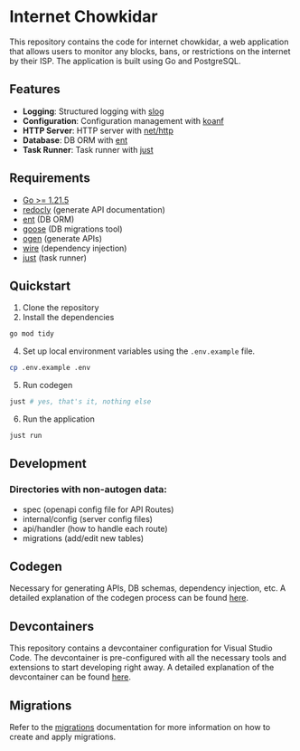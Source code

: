 # Internet Chowkidar
This repository contains the code for internet chowkidar, a web application that allows users to monitor any blocks, bans, or restrictions on the internet by their ISP. The application is built using Go and PostgreSQL.

## Features
- **Logging**: Structured logging with [slog](https://pkg.go.dev/golang.org/x/exp/slog)
- **Configuration**: Configuration management with [koanf](https://pkg.go.dev/github.com/knadh/koanf)
- **HTTP Server**: HTTP server with [net/http](https://pkg.go.dev/net/http)
- **Database**: DB ORM with [ent](https://entgo.io)
- **Task Runner**: Task runner with [just](https://just.systems)

## Requirements
- [Go >= 1.21.5](https://go.dev/doc/install)
- [redocly](https://github.com/Redocly/redocly-cli) (generate API documentation)
- [ent](https://entgo.io/docs/getting-started) (DB ORM)
- [goose](https://github.com/pressly/goose?tab=readme-ov-file#install) (DB migrations tool)
- [ogen](https://ogen.dev/docs/intro) (generate APIs)
- [wire](https://github.com/google/wire) (dependency injection)
- [just](https://just.systems/docs/en/getting-started) (task runner)

## Quickstart
1. Clone the repository
2. Install the dependencies
```bash
go mod tidy
```
4. Set up local environment variables using the `.env.example` file.
```bash
cp .env.example .env
```
5. Run codegen
```bash
just # yes, that's it, nothing else
```
6. Run the application
```bash
just run
```

## Development
### Directories with non-autogen data:
- spec (openapi config file for API Routes)
- internal/config (server config files)
- api/handler (how to handle each route)
- migrations (add/edit new tables)

## Codegen
Necessary for generating APIs, DB schemas, dependency injection, etc. A detailed explanation of the codegen process can be found [here](docs/en/codegen.md).

## Devcontainers
This repository contains a devcontainer configuration for Visual Studio Code. The devcontainer is pre-configured with all the necessary tools and extensions to start developing right away. A detailed explanation of the devcontainer can be found [here](docs/en/devcontainer.md).

## Migrations
Refer to the [migrations](docs/en/migrations.md) documentation for more information on how to create and apply migrations.